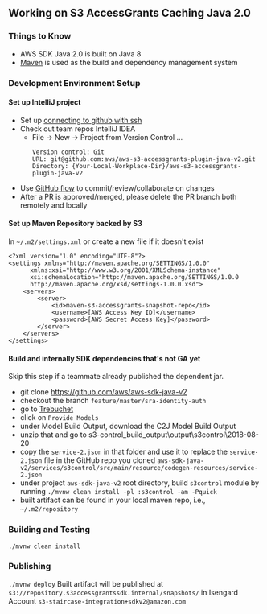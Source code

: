## Working on S3 AccessGrants Caching Java 2.0

### Things to Know
* AWS SDK Java 2.0 is built on Java 8
* [Maven][maven] is used as the build and dependency management system

### Development Environment Setup
#### Set up IntelliJ project
* Set up [connecting to github with ssh](https://docs.github.com/en/authentication/connecting-to-github-with-ssh)
* Check out team repos IntelliJ IDEA
    - File → New → Project from Version Control ...
      ```
      Version control: Git
      URL: git@github.com:aws/aws-s3-accessgrants-plugin-java-v2.git
      Directory: {Your-Local-Workplace-Dir}/aws-s3-accessgrants-plugin-java-v2
      ```
* Use [GitHub flow](https://docs.github.com/en/get-started/quickstart/github-flow) to commit/review/collaborate on changes
* After a PR is approved/merged, please delete the PR branch both remotely and locally

#### Set up Maven Repository backed by S3
In `~/.m2/settings.xml` or create a new file if it doesn't exist
```
<?xml version="1.0" encoding="UTF-8"?>
<settings xmlns="http://maven.apache.org/SETTINGS/1.0.0"
      xmlns:xsi="http://www.w3.org/2001/XMLSchema-instance"
      xsi:schemaLocation="http://maven.apache.org/SETTINGS/1.0.0 
      http://maven.apache.org/xsd/settings-1.0.0.xsd">
    <servers>
        <server>
            <id>maven-s3-accessgrants-snapshot-repo</id>
            <username>[AWS Access Key ID]</username>
            <password>[AWS Secret Access Key]</password>
        </server>
    </servers>
</settings>
```

#### Build and internally SDK dependencies that's not GA yet
Skip this step if a teammate already published the dependent jar.
* git clone https://github.com/aws/aws-sdk-java-v2
* checkout the branch `feature/master/sra-identity-auth`
* go to [Trebuchet](https://trebuchet.corp.amazon.com/manage_feature.html?featureArn=arn:aws:trebuchet:::feature:v2:f3b3721f-33b8-487a-9989-eb3cd947a72a)
* click on `Provide Models`
* under Model Build Output, download the C2J Model Build Output
* unzip that and go to s3-control_build_output\output\s3control\2018-08-20
* copy the `service-2.json` in that folder and use it to replace the `service-2.json` file in the GitHub repo you cloned `aws-sdk-java-v2/services/s3control/src/main/resource/codegen-resources/service-2.json`
* under project `aws-sdk-java-v2` root directory, build `s3control` module by running `./mvnw clean install -pl :s3control -am -Pquick`
* built artifact can be found in your local maven repo, i.e., `~/.m2/repository`

### Building and Testing
`./mvnw clean install`

### Publishing
`./mvnw deploy`
Built artifact will be published at `s3://repository.s3accessgrantssdk.internal/snapshots/` in Isengard Account `s3-staircase-integration+sdkv2@amazon.com`

[maven]: https://maven.apache.org/

